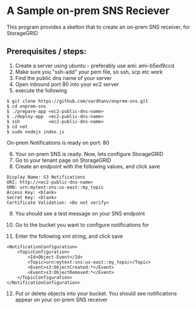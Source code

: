 
# A Sample on-prem SNS Reciever

This program provides a skelton that to create an on-prem SNS receiver, for StorageGRID


## Prerequisites / steps:

1. Create a server using ubuntu - preferably use ami: ami-b5ed9ccd
2. Make sure you "ssh-add" your pem file, so ssh, scp etc work
3. Find the public dns name of your server
4. Open inbound port 80 into your ec2 server
5. execute the following
```
$ git clone https://github.com/vardhanv/onprem-sns.git 
$ cd onprem-sns
$ ./prepare-app <ec2-public-dns-name>
$ ./deploy-app  <ec2-public-dns-name>
$ ssh           <ec2-public-dns-name>
$ cd not
$ sudo nodejs index.js
```
On-prem Notifications is ready on port:  80

6. Your on-prem SNS is ready. Now, lets configure StorageGRID
7. Go to your tenant page on StorageGRID
8. Create an endpoint with the following values, and click save
```
Display Name: S3 Notifications
URI: http://<ec2-public-dns-name>
URN: urn:mytext:sns:us-east::my_topic
Access Key: <blank>
Secret Key: <blank>
Certificate Validation: <Do not verify>
```

9. You should see a test message on your SNS endpoint

10. Go to the bucket you want to configure notifications for
11. Enter the following xml string, and click save
```
<NotificationConfiguration>
    <TopicConfiguration>
        <Id>Object-Event</Id>
        <Topic>urn:mytext:sns:us-east::my_topic</Topic>
        <Event>s3:ObjectCreated:*</Event>
        <Event>s3:ObjectRemoved:*</Event>
    </TopicConfiguration>
</NotificationConfiguration>
```

12. Put or delete objects into your bucket. You should see notifications appear on your on-prem SNS receiver








